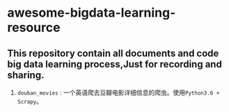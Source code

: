 # awesome-bigdata-learning-resource
This repository contain all documents and code big data learning process,Just for recording and sharing.
-----
1. `douban_movies` : 一个英语爬去豆瓣电影详细信息的爬虫。使用`Python3.6 + Scrapy`。
